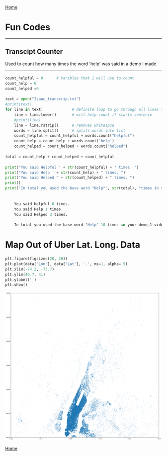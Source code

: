 <a href="https://IsaacZacher.github.io/Portfolio/">Home</a>

# Fun Codes 
---


## Transcipt Counter
Used to count how many times the word 'help' was said in a demo I made 

---

```python
count_helpful = 0      # Varibles that I will use to count
count_help = 0
count_helped =0

text = open("Isaac_transcrip.txt")
#print(text)
for line in text:             # definite loop to go through all lines to find desierd words
    line = line.lower()       # will help count if starts sentence
    #print(line)
    line = line.rstrip()      # removes whitespce
    words = line.split()      # splits words into list
    count_helpful = count_helpful + words.count("helpful")
    count_help = count_help + words.count('help')
    count_helped = count_helped + words.count("helped")

total = count_help + count_helped + count_helpful

print('You said Helpful ' + str(count_helpful) + " times. ")
print('You said Help ' + str(count_help) + " times. ")
print('You said Helped ' + str(count_helped) + " times. ")
print()
print('In total you used the base word "Help"', str(total), "times in your demo_1 video.")


    You said Helpful 6 times. 
    You said Help 1 times. 
    You said Helped 3 times. 
    
    In total you used the base word "Help" 10 times in your demo_1 video.
```

# Map Out of Uber Lat. Long. Data

```python
plt.figure(figsize=(20, 20))
plt.plot(data['Lon'], data['Lat'], '.', ms=1, alpha=.5)
plt.xlim(-74.2, -73.7)
plt.ylim(40.7, 41)
plt.ylabel('')
plt.show()
```



![png](uber_demo_18_0.png)


<a href=https://isaaczacher.github.io/Portfolio/helpful_count.html>Home</a>
